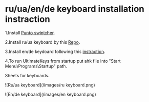 # ru/ua/en/de keyboard installation instraction

1.Install [Punto swintcher](https://yandex.ru/soft/punto/download/?os=win).

2.Install ru/ua keyboard by this [Repo](https://github.com/neochief/ukrainian-typographic-layouts).

3.Install en/de keydoard following this [instraction](https://pieter-degroote.github.io/UltimateKEYS/autohotkey-win.html).

4.To run UltimateKeys from startup put ahk file into "Start Menu\Programs\Startup" path.

Sheets for keyboards.

![Ru/ua keyboard](/images/ru keyboard.png)

![En/de keyboard](/images/en keyboard.png)